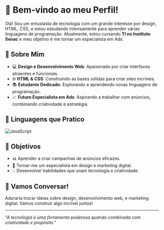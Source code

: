 # 👋 Bem-vindo ao meu Perfil!

Olá! Sou um entusiasta de tecnologia com um grande interesse por design, HTML, CSS, e estou estudando intensamente para aprender várias linguagens de programação. Atualmente, estou cursando **TI no Instituto Senac** e meu objetivo é me tornar um especialista em Ads.

## 🎨 Sobre Mim

- 💻 **Design e Desenvolvimento Web**: Apaixonado por criar interfaces atraentes e funcionais.
- 🌐 **HTML & CSS**: Construindo as bases sólidas para criar sites incríveis.
- 📚 **Estudante Dedicado**: Explorando e aprendendo novas linguagens de programação.
- 📈 **Futuro Especialista em Ads**: Aspirando a trabalhar com anúncios, combinando criatividade e estratégia.

## 🚀 Linguagens que Pratico

![JavaScript](https://img.shields.io/badge/JavaScript-F7DF1E?style=for-the-badge&logo=javascript&logoColor=black)

## 🎯 Objetivos

- 📊 Aprender a criar campanhas de anúncios eficazes.
- 🎨 Tornar-me um especialista em design e marketing digital.
- 💡 Desenvolver habilidades que unam tecnologia e criatividade.


## 💬 Vamos Conversar!

Adoraria trocar ideias sobre design, desenvolvimento web, e marketing digital. Vamos construir algo incrível juntos!

---

_"A tecnologia é uma ferramenta poderosa quando combinada com criatividade e propósito."_
